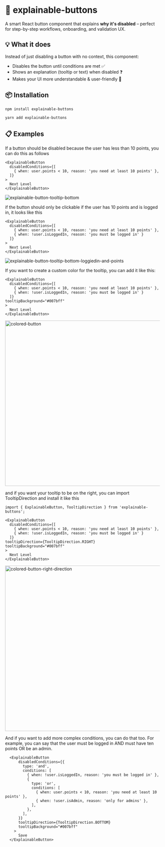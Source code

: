 # 🧠 explainable-buttons

A smart React button component that explains **why it's disabled** – perfect for step-by-step workflows, onboarding, and validation UX.

## 💡 What it does

Instead of just disabling a button with no context, this component:

- Disables the button until conditions are met ✅
- Shows an explanation (tooltip or text) when disabled ❓
- Makes your UI more understandable & user-friendly 🫶

## 📦 Installation

```bash
npm install explainable-buttons
```

```bash
yarn add explainable-buttons
```

## 📋 Examples

If a button should be disabled because the user has less than 10 points, you can do this as follows

```tsx
<ExplainableButton
  disabledConditions={[
    { when: user.points < 10, reason: 'you need at least 10 points' },
  ]}
>
  Next Level
</ExplainableButton>
```

![explainable-button-tooltip-bottom](https://github.com/user-attachments/assets/dffcc351-a24c-4c2a-9822-5d16edcf900a)


if the button should only be clickable if the user has 10 points and is logged in, it looks like this

```tsx
<ExplainableButton
  disabledConditions={[
    { when: user.points < 10, reason: 'you need at least 10 points' },
    { when: !user.isLoggedIn, reason: 'you must be logged in' }
  ]}
>
  Next Level
</ExplainableButton>
```

![explainable-button-tooltip-bottom-loggiedin-and-points](https://github.com/user-attachments/assets/fa0987f1-d4d7-4e43-8604-12ec435ad09d)


If you want to create a custom color for the tooltip, you can add it like this:

```tsx
<ExplainableButton
  disabledConditions={[
    { when: user.points < 10, reason: 'you need at least 10 points' },
    { when: !user.isLoggedIn, reason: 'you must be logged in' }
  ]}
tooltipBackground="#007bff"
>
  Next Level
</ExplainableButton>
```
<img width="536" alt="colored-button" src="https://github.com/user-attachments/assets/abbfb58e-3f30-4ef9-afee-5a0baecdc2e2" />

and if you want your tooltip to be on the right, you can import TooltipDirection and install it like this

```tsx
import { ExplainableButton, TooltipDirection } from 'explainable-buttons';

<ExplainableButton
  disabledConditions={[
    { when: user.points < 10, reason: 'you need at least 10 points' },
    { when: !user.isLoggedIn, reason: 'you must be logged in' }
  ]}
tooltipDirection={TooltipDirection.RIGHT}
tooltipBackground="#007bff"
>
  Next Level
</ExplainableButton>
```
<img width="536" alt="colored-button-right-direction" src="https://github.com/user-attachments/assets/9371880c-2245-4615-aaa7-db721cf67efa" />

And if you want to add more complex conditions, you can do that too.
For example, you can say that the user must be logged in AND must have ten points OR be an admin.

```tsx
  <ExplainableButton
      disabledConditions={{
        type: 'and',
        conditions: [
          { when: !user.isLoggedIn, reason: 'you must be logged in' },
          {
            type: 'or',
            conditions: [
              { when: user.points < 10, reason: 'you need at least 10 points' },
              { when: !user.isAdmin, reason: 'only for admins' },
            ],
          },
        ],
      }}
      tooltipDirection={TooltipDirection.BOTTOM}
      tooltipBackground="#007bff"
    >
      Save
  </ExplainableButton>
```
